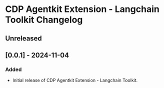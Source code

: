 # CDP Agentkit Extension - Langchain Toolkit Changelog

## Unreleased

## [0.0.1] - 2024-11-04

### Added

- Initial release of CDP Agentkit Extension - Langchain Toolkit.
